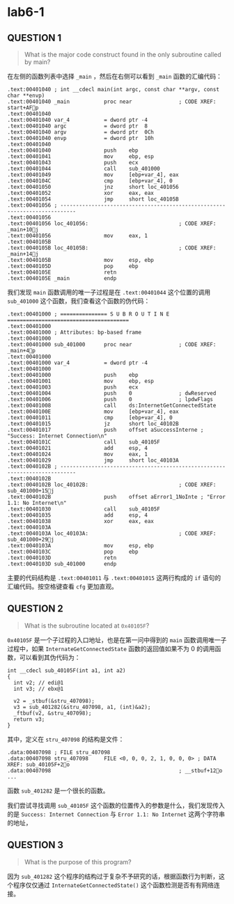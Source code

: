 # lab6-1

## QUESTION 1

> What is the major code construct found in the only subroutine called by main?

在左侧的函数列表中选择 `_main` ，然后在右侧可以看到 `_main` 函数的汇编代码：

```
.text:00401040 ; int __cdecl main(int argc, const char **argv, const char **envp)
.text:00401040 _main           proc near               ; CODE XREF: start+AFp
.text:00401040
.text:00401040 var_4           = dword ptr -4
.text:00401040 argc            = dword ptr  8
.text:00401040 argv            = dword ptr  0Ch
.text:00401040 envp            = dword ptr  10h
.text:00401040
.text:00401040                 push    ebp
.text:00401041                 mov     ebp, esp
.text:00401043                 push    ecx
.text:00401044                 call    sub_401000
.text:00401049                 mov     [ebp+var_4], eax
.text:0040104C                 cmp     [ebp+var_4], 0
.text:00401050                 jnz     short loc_401056
.text:00401052                 xor     eax, eax
.text:00401054                 jmp     short loc_40105B
.text:00401056 ; ---------------------------------------------------------------------------
.text:00401056
.text:00401056 loc_401056:                             ; CODE XREF: _main+10j
.text:00401056                 mov     eax, 1
.text:0040105B
.text:0040105B loc_40105B:                             ; CODE XREF: _main+14j
.text:0040105B                 mov     esp, ebp
.text:0040105D                 pop     ebp
.text:0040105E                 retn
.text:0040105E _main           endp
```

我们发现 `main` 函数调用的唯一子过程是在 `.text:00401044` 这个位置的调用 `sub_401000` 这个函数，我们查看这个函数的伪代码：

```
.text:00401000 ; =============== S U B R O U T I N E =======================================
.text:00401000
.text:00401000 ; Attributes: bp-based frame
.text:00401000
.text:00401000 sub_401000      proc near               ; CODE XREF: _main+4p
.text:00401000
.text:00401000 var_4           = dword ptr -4
.text:00401000
.text:00401000                 push    ebp
.text:00401001                 mov     ebp, esp
.text:00401003                 push    ecx
.text:00401004                 push    0               ; dwReserved
.text:00401006                 push    0               ; lpdwFlags
.text:00401008                 call    ds:InternetGetConnectedState
.text:0040100E                 mov     [ebp+var_4], eax
.text:00401011                 cmp     [ebp+var_4], 0
.text:00401015                 jz      short loc_40102B
.text:00401017                 push    offset aSuccessInterne ; "Success: Internet Connection\n"
.text:0040101C                 call    sub_40105F
.text:00401021                 add     esp, 4
.text:00401024                 mov     eax, 1
.text:00401029                 jmp     short loc_40103A
.text:0040102B ; ---------------------------------------------------------------------------
.text:0040102B
.text:0040102B loc_40102B:                             ; CODE XREF: sub_401000+15j
.text:0040102B                 push    offset aError1_1NoInte ; "Error 1.1: No Internet\n"
.text:00401030                 call    sub_40105F
.text:00401035                 add     esp, 4
.text:00401038                 xor     eax, eax
.text:0040103A
.text:0040103A loc_40103A:                             ; CODE XREF: sub_401000+29j
.text:0040103A                 mov     esp, ebp
.text:0040103C                 pop     ebp
.text:0040103D                 retn
.text:0040103D sub_401000      endp
```

主要的代码结构是 `.text:00401011` 与 `.text:00401015` 这两行构成的 `if` 语句的汇编代码。按空格键查看 `cfg` 更加直观。

## QUESTION 2

> What is the subroutine located at `0x40105F`?

`0x40105F` 是一个子过程的入口地址，也是在第一问中得到的 `main` 函数调用唯一子过程中，如果 `InternateGetConnectedState` 函数的返回值如果不为 0 的调用函数，可以看到其伪代码为：

```
int __cdecl sub_40105F(int a1, int a2)
{
  int v2; // edi@1
  int v3; // ebx@1

  v2 = _stbuf(&stru_407098);
  v3 = sub_401282(&stru_407098, a1, (int)&a2);
  _ftbuf(v2, &stru_407098);
  return v3;
}
```

其中，定义在 `stru_407098` 的结构是文件：

```
.data:00407098 ; FILE stru_407098
.data:00407098 stru_407098     FILE <0, 0, 0, 2, 1, 0, 0, 0> ; DATA XREF: sub_40105F+2o
.data:00407098                                         ; __stbuf+12o ...
```

函数 `sub_401282` 是一个很长的函数。

我们尝试寻找调用 `sub_40105F` 这个函数的位置传入的参数是什么，我们发现传入的是 `Success: Internet Connection` 与 `Error 1.1: No Internet` 这两个字符串的地址，

## QUESTION 3

> What is the purpose of this program?

因为 `sub_401282` 这个程序的结构过于复杂不予研究的话，根据函数行为判断，这个程序仅仅通过 `InternateGetConnectedState()` 这个函数检测是否有有网络连接。
